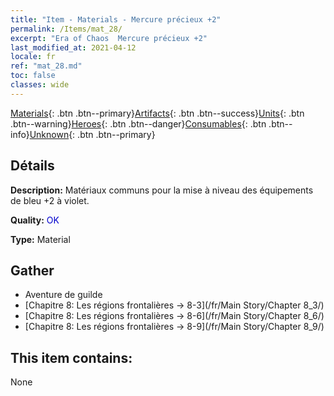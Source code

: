 ```yaml
---
title: "Item - Materials - Mercure précieux +2"
permalink: /Items/mat_28/
excerpt: "Era of Chaos  Mercure précieux +2"
last_modified_at: 2021-04-12
locale: fr
ref: "mat_28.md"
toc: false
classes: wide
---
```

 [Materials](/fr/Items/){: .btn .btn--primary}[Artifacts](/fr/Items/Artifacts/){: .btn .btn--success}[Units](/fr/Items/Units/){: .btn .btn--warning}[Heroes](/fr/Items/Heroes/){: .btn .btn--danger}[Consumables](/fr/Items/Consumables/){: .btn .btn--info}[Unknown](/fr/Items/Unknown/){: .btn .btn--primary}

## Détails
 **Description:** Matériaux communs pour la mise à niveau des équipements de bleu +2 à violet.

 **Quality:** <span style="color: #0000CD">OK</span>

 **Type:** Material

## Gather

*    Aventure de guilde 
*    [Chapitre 8: Les régions frontalières -> 8-3](/fr/Main Story/Chapter 8_3/) 
*    [Chapitre 8: Les régions frontalières -> 8-6](/fr/Main Story/Chapter 8_6/) 
*    [Chapitre 8: Les régions frontalières -> 8-9](/fr/Main Story/Chapter 8_9/) 

## This item contains:

  None

